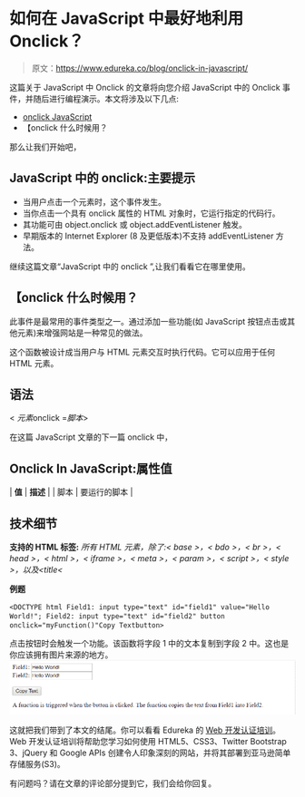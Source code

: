 # 如何在 JavaScript 中最好地利用 Onclick？

> 原文：<https://www.edureka.co/blog/onclick-in-javascript/>

这篇关于 JavaScript 中 Onclick 的文章将向您介绍 JavaScript 中的 Onclick 事件，并随后进行编程演示。本文将涉及以下几点:

*   [onclick JavaScript](#onclickJavaScript)
*   【onclick 什么时候用？

那么让我们开始吧，

## **JavaScript 中的 onclick:主要提示**

*   当用户点击一个元素时，这个事件发生。
*   当你点击一个具有 onclick 属性的 HTML 对象时，它运行指定的代码行。
*   其功能可由 object.onclick 或 object.addEventListener 触发。
*   早期版本的 Internet Explorer (8 及更低版本)不支持 addEventListener 方法。

继续这篇文章“JavaScript 中的 onclick ”,让我们看看它在哪里使用。

## 【onclick 什么时候用？

此事件是最常用的事件类型之一。通过添加一些功能(如 JavaScript 按钮点击或其他元素)来增强网站是一种常见的做法。

这个函数被设计成当用户与 HTML 元素交互时执行代码。它可以应用于任何 HTML 元素。

## 语法

< *元素*onclick =*脚本*>

在这篇 JavaScript 文章的下一篇 onclick 中，

## Onclick In JavaScript:属性值

| **值** | **描述** |
| 脚本 | 要运行的脚本 |

## 技术细节

**支持的 HTML 标签:** *所有 HTML 元素，除了:< base >，< bdo >，< br >，< head >，< html >，< iframe >，< meta >，< param >，< script >，< style >，以及<title<*

**例题**

```
<DOCTYPE html Field1: input type="text" id="field1" value="Hello World!"; Field2: input type="text" id="field2" button onclick="myFunction()"Copy Textbutton>

```

点击按钮时会触发一个功能。该函数将字段 1 中的文本复制到字段 2 中。这也是你应该拥有图片来源的地方。 ![Hello world example](img/703c7050668a66e08d07d5851e0cf45f.png)

这就把我们带到了本文的结尾。你可以看看 Edureka 的 [Web 开发认证培训](https://www.edureka.co/complete-web-developer)。Web 开发认证培训将帮助您学习如何使用 HTML5、CSS3、Twitter Bootstrap 3、jQuery 和 Google APIs 创建令人印象深刻的网站，并将其部署到亚马逊简单存储服务(S3)。

有问题吗？请在文章的评论部分提到它，我们会给你回复。